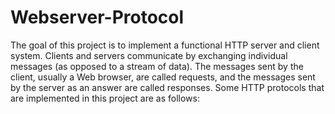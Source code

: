 # Webserver-Protocol
The goal of this project is to implement a functional HTTP server and client system. Clients and servers
communicate by exchanging individual messages (as opposed to a stream of data). The messages sent by
the client, usually a Web browser, are called requests, and the messages sent by the server as an answer are
called responses. Some HTTP protocols that are implemented in this project are as follows:
